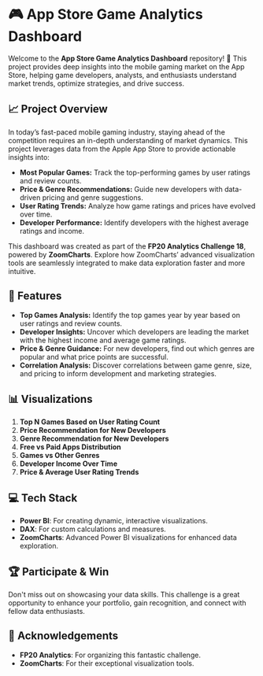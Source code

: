 # 🎮 App Store Game Analytics Dashboard

Welcome to the **App Store Game Analytics Dashboard** repository! 🚀 This project provides deep insights into the mobile gaming market on the App Store, helping game developers, analysts, and enthusiasts understand market trends, optimize strategies, and drive success. 


## 📈 Project Overview

In today’s fast-paced mobile gaming industry, staying ahead of the competition requires an in-depth understanding of market dynamics. This project leverages data from the Apple App Store to provide actionable insights into:

- **Most Popular Games:** Track the top-performing games by user ratings and review counts.
- **Price & Genre Recommendations:** Guide new developers with data-driven pricing and genre suggestions.
- **User Rating Trends:** Analyze how game ratings and prices have evolved over time.
- **Developer Performance:** Identify developers with the highest average ratings and income.

This dashboard was created as part of the **FP20 Analytics Challenge 18**, powered by **ZoomCharts**. Explore how ZoomCharts’ advanced visualization tools are seamlessly integrated to make data exploration faster and more intuitive.

## 🚀 Features

- **Top Games Analysis:** Identify the top games year by year based on user ratings and review counts.
- **Developer Insights:** Uncover which developers are leading the market with the highest income and average game ratings.
- **Price & Genre Guidance:** For new developers, find out which genres are popular and what price points are successful.
- **Correlation Analysis:** Discover correlations between game genre, size, and pricing to inform development and marketing strategies.

## 📊 Visualizations

1. **Top N Games Based on User Rating Count**
2. **Price Recommendation for New Developers**
3. **Genre Recommendation for New Developers**
4. **Free vs Paid Apps Distribution**
5. **Games vs Other Genres**
6. **Developer Income Over Time**
7. **Price & Average User Rating Trends**

## 💻 Tech Stack

- **Power BI**: For creating dynamic, interactive visualizations.
- **DAX**: For custom calculations and measures.
- **ZoomCharts**: Advanced Power BI visualizations for enhanced data exploration.

## 🏆 Participate & Win

Don't miss out on showcasing your data skills. This challenge is a great opportunity to enhance your portfolio, gain recognition, and connect with fellow data enthusiasts.

## 🌟 Acknowledgements

- **FP20 Analytics**: For organizing this fantastic challenge.
- **ZoomCharts**: For their exceptional visualization tools.

